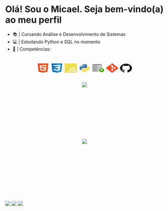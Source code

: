 # Olá! Sou o Micael. Seja bem-vindo(a) ao meu perfil
- 📚 | Cursando Análise e Desenvolvimento de Sistemas 
- 💻 | Estudando Python e SQL no momento
- 📝 | Competências:

<div style="margin-top: 20px; text-align: center;"><br>
  <img alt="HTML_icon" height="30" width="40" src="https://raw.githubusercontent.com/devicons/devicon/master/icons/html5/html5-original.svg">
  <img alt="CSS_icon" height="30" width="40" src="https://raw.githubusercontent.com/devicons/devicon/master/icons/css3/css3-original.svg">
  <img alt="JS_icon" height="30" width="40" src="https://raw.githubusercontent.com/devicons/devicon/master/icons/javascript/javascript-plain.svg">
  <img alt="Python_icon" height="30" width="40" src="https://raw.githubusercontent.com/devicons/devicon/master/icons/python/python-original.svg">
  <img alt="SQL_icon" height="30" width="40" src="https://raw.githubusercontent.com/devicons/devicon/master/icons/sqldeveloper/sqldeveloper-original.svg">
  <img alt="Git_icon" height="30" width="40" src="https://raw.githubusercontent.com/devicons/devicon/master/icons/git/git-original.svg">
  <img alt="GitHub_icon" height="30" width="40" src="https://raw.githubusercontent.com/devicons/devicon/master/icons/github/github-original.svg">
</div>

<div style="display: flex; flex-direction: column; align-items: center; gap: 10px;"><br>
    <a href="https://github.com/micaelcorrea1">
    <img height="180em" style="display: block;" src="https://github-readme-stats.vercel.app/api?username=micaelcorrea1&show_icons=true&card_width=300&theme=midnight-purple"/>
    <img height="180em" style="display: block;" src="https://github-readme-stats.vercel.app/api/top-langs/?username=micaelcorrea1&layout=compact&card_width=300&theme=midnight-purple"/>
</div>

<div> <br>
  <a href="https://instagram.com/l_micael_l" target="_blank"><img src="https://img.shields.io/badge/-Instagram-%23E4405F?style=for-the-badge&logo=instagram&logoColor=white" target="_blank"></a>
  <a href = "mailto:micaelcorrea1101@gmail.com"><img src="https://img.shields.io/badge/-Gmail-%23333?style=for-the-badge&logo=gmail&logoColor=white" target="_blank"></a>
  <a href="https://www.linkedin.com/in/micaelrodriguescorrea" target="_blank"><img src="https://img.shields.io/badge/-LinkedIn-%230077B5?style=for-the-badge&logo=linkedin&logoColor=white" target="_blank"></a> 
</div>
